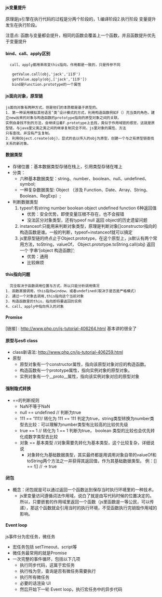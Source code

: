 #### js变量提升
原理是js引擎在执行代码的过程是分两个阶段的，1.编译阶段2.执行阶段
变量提升发生在执行阶段。

注意点: 函数与变量都会提升，相同的函数会覆盖上一个函数，并且函数提升优先于变量提升
#### bind、call、apply区别
      call、apply都用来改变this指向，作用都是一致的，只是传参不同
```
   getValue.call(obj,'jack','11岁') 
   getValue.apply(obj,['jack','11岁']) 
   bind是Function.prototype的一个属性
```   
#### js面向对象，原型链
    js面向对象有两种方式，但是他们的本质都是基于原型的。
    1. 第一种采用模拟其他语言‘类’设计模式的方式，利用构造函数例如F（）充当类的角色，建立new出来的对象与构造函数的prototype指向的原型对象之间的关联。
    实例自身找不到的方法，会继续沿着F.prototype上去找，类似于作用域链的感觉，这就是原型链，与java里父类之类之间的继承复制完全不同，js里对象的属性、方法
    只有查找，并没有产生复制。
    2. 利用Object.create(obj)，显式的去以传入的obj为原型，创建一个与之有原型链查找关系的新对象。
####  数据类型
+ 存储位置：基本数据类型存储在栈上，引用类型存储在堆上
+ 分类：
  + 六种基本数据类型：string、number、boolean、null、undefined、symbol;
  + 一种复杂数据类型: Object （涉及 Function、Date、Array、String、Boolean、RegExp）;
+ 判断数据类型
  1. typeof:有string number boolean object undefined function 6种返回值
      + 优势：安全优势，即使变量压根不存在，也不会报错
      + 没法区分对象类型，还有typeof null 返回 object的历史遗留问题
  2. instanceof:只能用来判断对象类型，原理是判断对象[]constructor指向的构造函数是谁。一般的判断，typeof+instanceof就可以搞定
  3. js里原型链的终点止于Object.prototype，在这个原型上，js默认有两个常用方法，toString，valueOf，
      Object.prototype.toString.call(obj) 返回一个 字串‘[object 构造函数]’;
      + 优势：通用 
      + 比较麻烦
 #### this指向问题
      完全取决于函数调用位置与方式，所以只能分析调用情况
    1. 函数直接调用，this指向window，或者undefined(取决于是否是严格模式)
    2. 通过一个对象去调用,this指向这个当前对象
    3. 构造函数里的this，指向即将要返回的实例
    4. call、apply中指向传入的对象
 #### Promise
  [链接] : http://www.php.cn/js-tutorial-406264.html 
  基本讲的很全了
 #### 原型与es6 class
   + class新语法: http://www.php.cn/js-tutorial-406259.html 
   + 原型
      + 原型对象有一个constructor属性，指向该原型对象对应的构造函数。
      + 构造函数有一个prototype属性，指向实例对象的原型对象。
      + 实例对象有一个__proto__属性，指向该实例对象对应的原型对象
#### 强制隐式转换
   + ==的判断规则
      + NaN不等于NaN
      + null == undefined // 判断为true
      + 111 == ‘111’// 转化为 111 == 111 判定为true，string类型转换为number类型去比较：可以理解为number类型有比较高的比较优先级
      + true == 1 // 转化为 1 == 1 判断为true， boolean 类型的比较也会优先转化成数字类型去比较 
      + 对象 == 基本类型 //对象需要先转化为基本类型，这个比较复杂，详细说说
          + 对象转化为基础数据类型，其实最终都是用调用对象自带的valueOf和toString两个方法之一并获得其返回值，作为其基础数据类型。
       例：[] == ![] // -> true       
#### 闭包
   + 概念：闭包就是可以通过返回一个函数达到保存当时执行环境里的一种技术。
        + js里变量访问遵循词法作用域，说白了就是由写代码时候的位置决定的。所以，只要嵌套的作用域里返回一个函数（js里函数是一等公民，可以传递），那这个函数就会引用当时的执行环境，不受函数执行完销毁作用域的影响。
 #### Event loop
   js事件分为宏任务，微任务
   + 宏任务包括 setTimeout、script等
   + 微任务最常用的就是Promise
   + 一次完整的事件循环，包括以下几项
      + 执行同步代码，这属于宏任务
      + 执行栈为空，查询是否有微任务需要执行
      + 执行所有微任务
      + 必要的话渲染 UI
      + 然后开始下一轮 Event loop，执行宏任务中的异步代码                   
       
   
    
      
  
